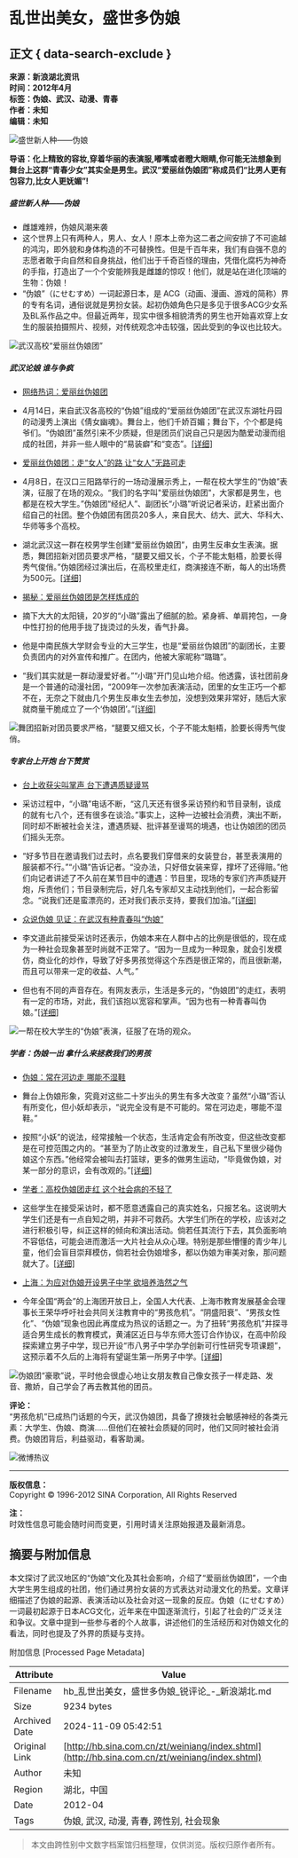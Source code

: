 # 乱世出美女，盛世多伪娘

## 正文 { data-search-exclude }


**来源：新浪湖北资讯**  
**时间：2012年4月**  
**标签：伪娘、武汉、动漫、青春**  
**作者：未知**  
**编辑：未知**

![盛世新人种——伪娘](http://hubei.sinaimg.cn/2012/0418/S56128T1334727741546.jpg)

**导语：化上精致的容妆,穿着华丽的表演服,嘟嘴或者瞪大眼睛,你可能无法想象到舞台上这群“青春少女”其实全是男生。武汉“爱丽丝伪娘团”称成员们“比男人更有包容力,比女人更妩媚”!**

##### 盛世新人种——伪娘

- 雌雄难辨，伪娘风潮来袭
- 这个世界上只有两种人，男人、女人！原本上帝为这二者之间安排了不可逾越的鸿沟，即外貌和身体构造的不可替换性。但是千百年来，我们有自强不息的志愿者敢于向自然和自身挑战，他们出于千奇百怪的理由，凭借化腐朽为神奇的手指，打造出了一个个安能辨我是雌雄的惊叹！他们，就是站在进化顶端的生物：伪娘！
- “伪娘”（にせむすめ）一词起源日本，是 ACG（动画、漫画、游戏的简称）界的专有名词，通俗说就是男扮女装。起初伪娘角色只是多见于很多ACG少女系及BL系作品之中。但最近两年，现实中很多相貌清秀的男生也开始喜欢穿上女生的服装拍摄照片、视频，对传统观念冲击较强，因此受到的争议也比较大。

![武汉高校“爱丽丝伪娘团”](http://hubei.sinaimg.cn/2012/0418/S56128T1334728570375.jpg)

##### 武汉论娘 谁与争疯

- [网络热词：爱丽丝伪娘团](http://slide.hb.sina.com.cn/n/slide_34_21128_55030.html)
- 4月14日，来自武汉各高校的“伪娘”组成的“爱丽丝伪娘团”在武汉东湖牡丹园的动漫秀上演出《倩女幽魂》。舞台上，他们千娇百媚；舞台下，个个都是纯爷们。“伪娘团”虽然引来不少质疑，但是团员们说自己只是因为酷爱动漫而组成的社团，并非一些人眼中的“易装癖”和“变态”。[\[详细\]](http://slide.hb.sina.com.cn/n/slide_34_21128_55030.html)

- [爱丽丝伪娘团：走“女人”的路 让“女人”无路可走](http://hb.sina.com.cn/news/sdbd/2012-04-16/66238.html)
- 4月8日，在汉口三阳路举行的一场动漫展示秀上，一帮在校大学生的“伪娘”表演，征服了在场的观众。“我们的名字叫"爱丽丝伪娘团"，大家都是男生，也都是在校大学生。”伪娘团“经纪人”、副团长“小璐”听说记者采访，赶紧出面介绍自己的社团。整个伪娘团有团员20多人，来自民大、纺大、武大、华科大、华师等多个高校。
- 湖北武汉这一群在校男学生创建“爱丽丝伪娘团”，由男生反串女生表演。据悉，舞团招新对团员要求严格，“腿要又细又长，个子不能太魁梧，脸要长得秀气俊俏。”伪娘团经过演出后，在高校里走红，商演接连不断，每人的出场费为500元。[\[详细\]](http://hb.sina.com.cn/news/sdbd/2012-04-16/66238.html)

- [揭秘：爱丽丝伪娘团是怎样炼成的](http://hb.sina.com.cn/news/rp/2012-04-16/66235.html)
- 摘下大大的太阳镜，20岁的“小璐”露出了细腻的脸。紧身裤、单肩挎包，一身中性打扮的他用手拢了拢烫过的头发，香气扑鼻。
- 他是中南民族大学财会专业的大三学生，也是“爱丽丝伪娘团”的副团长，主要负责团内的对外宣传和推广。在团内，他被大家昵称“璐璐”。
- “我们其实就是一群动漫爱好者。”“小璐”开门见山地介绍。他透露，该社团前身是一个普通的动漫社团，“2009年一次参加表演活动，团里的女生正巧一个都不在，无奈之下就由几个男生反串女生去参加，没想到效果非常好，随后大家就商量干脆成立了一个‘伪娘团’。”[\[详细\]](http://hb.sina.com.cn/news/rp/2012-04-16/66235.html)

![舞团招新对团员要求严格，“腿要又细又长，个子不能太魁梧，脸要长得秀气俊俏。](http://hubei.sinaimg.cn/2012/0417/S56128T1334629316578.jpg)

##### 专家台上开炮 台下赞赏

- [台上收获尖叫掌声 台下遭遇质疑谩骂](http://hb.sina.com.cn/news/rp/2012-04-16/66235_2.html)
- 采访过程中，“小璐”电话不断，“这几天还有很多采访预约和节目录制，谈成的就有七八个，还有很多在谈洽。”事实上，这种一边被社会消费，演出不断，同时却不断被社会关注，遭遇质疑、批评甚至谩骂的境遇，也让伪娘团的团员们摇头无奈。
- “好多节目在邀请我们过去时，点名要我们穿借来的女装登台，甚至表演用的服装都不行。”“小璐”告诉记者。“没办法，只好借女装来穿，撑坏了还得赔。”他们向记者讲述了不久前在某节目中的遭遇：节目里，现场的专家们齐声质疑开炮，斥责他们；节目录制完后，好几名专家却又主动找到他们，一起合影留念。“说我们还是蛮漂亮的，还对我们表示支持，要我们加油。”[\[详细\]](http://hb.sina.com.cn/news/rp/2012-04-16/66235_2.html)

- [众说伪娘 见证：在武汉有种青春叫“伪娘”](http://hb.sina.com.cn/news/rp/2012-04-16/66235_3.html)
- 李文道此前接受采访时还表示，伪娘本来在人群中占的比例是很低的，现在成为一种社会现象甚至时尚就不正常了。“因为一旦成为一种现象，就会引发模仿，商业化的炒作，导致了好多男孩觉得这个东西是很正常的，而且很新潮，而且可以带来一定的收益、人气。”
- 但也有不同的声音存在。有网友表示，生活是多元的，“伪娘团”的走红，表明有一定的市场，对此，我们该抱以宽容和掌声。“因为也有一种青春叫伪娘。”[\[详细\]](http://hb.sina.com.cn/news/rp/2012-04-16/66235_3.html)

![一帮在校大学生的“伪娘”表演，征服了在场的观众。](http://hubei.sinaimg.cn/2012/0417/S56128T1334629461750.jpg)

##### 学者：伪娘一出 拿什么来拯救我们的男孩

- [伪娘：常在河边走 哪能不湿鞋](http://hb.sina.com.cn/news/rp/2012-04-16/66235_3.html)
- 舞台上伪娘形象，究竟对这些二十岁出头的男生有多大改变？虽然“小璐”否认有所变化，但小妖却表示，“说完全没有是不可能的。常在河边走，哪能不湿鞋。”
- 按照“小妖”的说法，经常接触一个状态，生活肯定会有所改变，但这些改变都是在可控范围之内的。“甚至为了防止改变的过激发生，自己私下里很少碰伪娘这个东西。”他经常会被叫去打篮球，更多的做男生运动，“毕竟做伪娘，对某一部分的意识，会有改观的。”[\[详细\]](http://hb.sina.com.cn/news/rp/2012-04-16/66235_3.html)

- [学者：高校伪娘团走红 这个社会病的不轻了](http://hb.sina.com.cn/news/sdbd/2012-04-16/66238.html)
- 这些学生在接受采访时，都不愿意透露自己的真实姓名，只报艺名。这说明大学生们还是有一点自知之明，并非不可救药。大学生们所在的学校，应该对之进行积极引导，纠正这样的倾向和演出活动。倘若任其流行下去，其负面影响不容低估，可能会进而激活一大片社会从众心理。特别是那些懵懂的青少年儿童，他们会盲目崇拜模仿，倘若社会伪娘增多，都以伪娘为审美对象，那问题就大了。[\[详细\]](http://hb.sina.com.cn/news/sdbd/2012-04-16/66238.html)

- [上海：为应对伪娘开设男子中学 欲培养浩然之气](http://hb.sina.com.cn/news/sdbd/2012-04-16/66238_2.html)
- 今年全国“两会”的上海团开放日上，全国人大代表、上海市教育发展基金会理事长王荣华呼吁社会共同关注教育中的“男孩危机”。“阴盛阳衰”、“男孩女性化”、“伪娘”现象也因此再度成为热议的话题之一。为了扭转“男孩危机”并探寻适合男生成长的教育模式，黄浦区近日与华东师大签订合作协议，在高中阶段探索建立男子中学，现已开设“市八男子中学办学创新可行性研究专项课题”，这预示着不久后的上海将有望诞生第一所男子中学。[\[详细\]](http://hb.sina.com.cn/news/sdbd/2012-04-16/66238_2.html)

![伪娘团“豪歌”说，平时他会很虚心地让女朋友教自己像女孩子一样走路、发音、撒娇，自己学会了再去教其他的团员。](http://hubei.sinaimg.cn/2012/0418/S56128T1334741841031.jpg)

**评论：**      
“男孩危机”已成热门话题的今天，武汉伪娘团，具备了撩拨社会敏感神经的各类元素：大学生、伪娘、商演……但他们在被社会质疑的同时，他们又同时被社会消费。伪娘团背后，利益驱动，看客助澜。

![微博热议](http://hubei.sinaimg.cn/2012/0418/S56128T1334727741546.jpg)

---

**版权信息：**  
Copyright © 1996-2012 SINA Corporation, All Rights Reserved

**注：**  
时效性信息可能会随时间而变更，引用时请关注原始报道及最新消息。

## 摘要与附加信息

<!-- tcd_abstract -->
本文探讨了武汉地区的“伪娘”文化及其社会影响，介绍了“爱丽丝伪娘团”，一个由大学生男生组成的社团，他们通过男扮女装的方式表达对动漫文化的热爱。文章详细描述了伪娘的起源、表演活动以及社会对这一现象的反应。伪娘（にせむすめ）一词最初起源于日本ACG文化，近年来在中国逐渐流行，引起了社会的广泛关注和争议。文章中提到一些参与者的个人故事，讲述他们的生活经历和对伪娘文化的看法，同时也提及了外界的质疑与支持。
<!-- tcd_abstract_end -->

附加信息 [Processed Page Metadata]

| Attribute       | Value                                  |
|-----------------|----------------------------------------|
| Filename        | hb_乱世出美女，盛世多伪娘_锐评论_-_新浪湖北.md                             |
| Size            | 9234 bytes                           |
| Archived Date   | 2024-11-09 05:42:51                             |
| Original Link   | [http://hb.sina.com.cn/zt/weiniang/index.shtml](http://hb.sina.com.cn/zt/weiniang/index.shtml)                       |
| Author          | 未知                               |
| Region          | 湖北，中国                               |
| Date            | 2012-04                                 |
| Tags            | 伪娘, 武汉, 动漫, 青春, 跨性别, 社会现象                                 |
>
> 本文由跨性别中文数字档案馆归档整理，仅供浏览。版权归原作者所有。
>